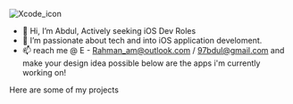 ![Xcode_icon](https://user-images.githubusercontent.com/76862160/115794663-63d41080-a39c-11eb-9806-8891488294d2.png)       

- 👋 Hi, I’m Abdul, Actively seeking iOS Dev Roles
- 👀 I’m passionate about tech and into iOS application develoment.
- 📫 reach me @ E - Rahman_am@outlook.com / 97bdul@gmail.com and make your design idea possible
below are the apps i'm currently working on!


Here are some of my projects
